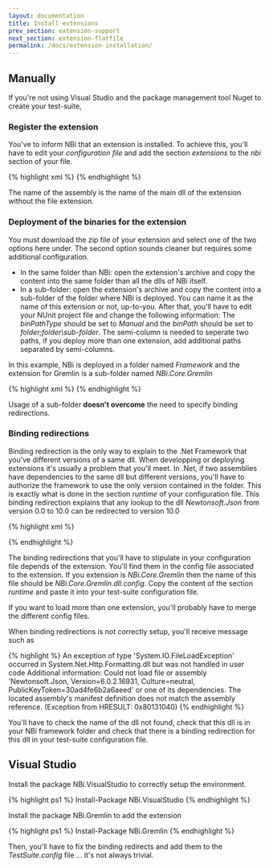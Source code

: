 ```yaml
---
layout: documentation
title: Install extensions
prev_section: extension-support
next_section: extension-flatfile
permalink: /docs/extension-installation/
---
```


## Manually

If you're not using Visual Studio and the package management tool Nuget to create your test-suite, 

### Register the extension

You've to inform NBi that an extension is installed. To achieve this, you'll have to edit your *configuration file* and add the section *extensions* to the *nbi* section of your file.

{% highlight xml %}
<configuration>
  <nbi testSuite="...">
    <extensions>
      <add assembly="NBi.Core.Gremlin"/>
    </extensions>
  </nbi>
</configuration>
{% endhighlight %}

The name of the assembly is the name of the main dll of the extension without the file extension.

### Deployment of the binaries for the extension

You must download the zip file of your extension and select one of the two options here under. The second option sounds cleaner but requires some additional configuration.

* In the same folder than NBi: open the extension's archive and copy the content into the same folder than all the dlls of NBi itself.
* In a sub-folder:  open the extension's archive and copy the content into a sub-folder of the folder where NBi is deployed. You can name it as the name of this extension or not, up-to-you. After that, you'll have to edit your NUnit project file and change the following information: The *binPathType* should be set to *Manual* and the *binPath* should be set to *folder;folder\sub-folder*. The semi-column is needed to seperate two paths, if you deploy more than one extension, add additional paths separated by semi-columns.

In this example, NBi is deployed in a folder named *Framework* and the extension for Gremlin is a sub-folder named *NBi.Core.Gremlin*

{% highlight xml %}
<NUnitProject>
  <Settings activeconfig="Default" processModel="Default" domainUsage="Default" />
  <Config
    name="Default"
    binpath="Framework;Framework\NBi.Core.Gremlin"
    binpathtype="Manual"
    appbase="..\"
    configfile="FoF\FoF.config">
    <assembly path="Framework\NBi.NUnit.Runtime.dll" />
  </Config>
</NUnitProject>
{% endhighlight %}

Usage of a sub-folder **doesn't overcome** the need to specify binding redirections.

### Binding redirections

Binding redirection is the only way to explain to the .Net Framework that you've different versions of a same dll. When developping or deploying extensions it's usually a problem that you'll meet. In .Net, if two assemblies have dependencies to the same dll but different versions, you'll have to authorize the framework to use the only version contained in the folder. This is exactly what is done in the section *runtime* of your configuration file. This binding redirection explains that any lookup to the dll *Newtonsoft.Json* from version 0.0 to 10.0 can be redirected to version 10.0

{% highlight xml %}
<configuration>
  <configSections>
    <section name="nbi" type="NBi.NUnit.Runtime.NBiSection, NBi.NUnit.Runtime"/>
  </configSections>
  <nbi testSuite="..."/>
  <runtime>
    <assemblyBinding xmlns="urn:schemas-microsoft-com:asm.v1">
      <dependentAssembly>
        <assemblyIdentity name="Newtonsoft.Json" publicKeyToken="30ad4fe6b2a6aeed" culture="neutral" />
        <bindingRedirect oldVersion="0.0.0.0-10.0.0.0" newVersion="10.0.0.0" />
      </dependentAssembly>
    </assemblyBinding>
  </runtime>
</configuration>
{% endhighlight %}

The binding redirections that you'll have to stipulate in your configuration file depends of the extension. You'll find them in the config file associated to the extension. If you extension is *NBi.Core.Gremlin* then the name of this file should be *NBi.Core.Gremlin.dll.config*. Copy the content of the section *runtime* and paste it into your test-suite configuration file.

If you want to load more than one extension, you'll probably have to merge the different config files.

When binding redirections is not correctly setup, you'll receive message such as

{% highlight %}
An exception of type 'System.IO.FileLoadException' occurred in System.Net.Http.Formatting.dll but was not handled in user code
Additional information: Could not load file or assembly 'Newtonsoft.Json, Version=6.0.2.16931, Culture=neutral, PublicKeyToken=30ad4fe6b2a6aeed' or one of its dependencies. The located assembly's manifest definition does not match the assembly reference. (Exception from HRESULT: 0x80131040)
{% endhighlight %}

You'll have to check the name of the dll not found, check that this dll is in your NBi framework folder and check that there is a binding redirection for this dll in your test-suite configuration file.

## Visual Studio

Install the package NBi.VisualStudio to correctly setup the environment.

{% highlight ps1 %}
Install-Package NBi.VisualStudio
{% endhighlight %}

Install the package NBi.Gremlin to add the extension

{% highlight ps1 %}
Install-Package NBi.Gremlin
{% endhighlight %}

Then, you'll have to fix the binding redirects and add them to the *TestSuite.config* file ... it's not always trivial.